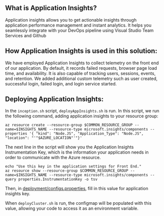 ## What is Application Insights?
Application insights allows you to get actionable insights through application performance management and instant analytics. It helps you seamlessly integrate with your DevOps pipeline using Visual Studio Team Services and Github

## How Application Insights is used in this solution:
We have employed Application Insights to collect telemetry on the front end of our application. By default, it records failed requests, browser page load time, and availability. It is also capable of tracking users, sessions, events, and retention. We added additional custom telemetry such as user created, successful login,  failed login, and login service started.

## Deploying Application Insights:
In the `inception.sh` script, `deployAppInsights.sh` is run. In this script, we run the following command, adding application insights to your resource group:

```
az resource create --resource-group $COMMON_RESOURCE_GROUP --name=$INSIGHTS_NAME --resource-type microsoft.insights/components --properties '{ "kind": "Node.JS", "Application_Type": "Node.JS", "location": "'"$AZURE_LOCATION"'"}'
```

The next line in the script will show you the Application Insights Instrumentation Key, which is the information your application needs in order to communicate with the Azure resource.

```
echo "Use this key in the application settings for Front End."
az resource show --resource-group $COMMON_RESOURCE_GROUP --name=$INSIGHTS_NAME --resource-type microsoft.insights/components --query properties.InstrumentationKey -o tsv
```

Then, in [deployment/configs.properties](deployment/configs.properties), fill in this value for application insights key.

When `deployCluster.sh` is run, the configmap will be populated with this value, allowing your code to access it as an environment variable.
